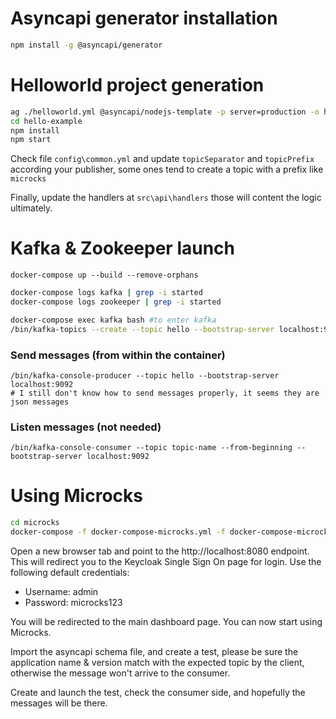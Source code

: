 # Asyncapi generator installation

```bash
npm install -g @asyncapi/generator
```

# Helloworld project generation

```bash
ag ./helloworld.yml @asyncapi/nodejs-template -p server=production -o hello-example
cd hello-example
npm install
npm start
```

Check file `config\common.yml` and update `topicSeparator` and `topicPrefix` according your publisher, some ones tend to create a topic with a prefix like `microcks`

Finally, update the handlers at `src\api\handlers` those will content the logic ultimately.

# Kafka & Zookeeper launch

```
docker-compose up --build --remove-orphans
```

```bash
docker-compose logs kafka | grep -i started
docker-compose logs zookeeper | grep -i started
```

```bash
docker-compose exec kafka bash #to enter kafka
/bin/kafka-topics --create --topic hello --bootstrap-server localhost:9092 #inside the container: it creates the topic
```

### Send messages (from within the container)

```
/bin/kafka-console-producer --topic hello --bootstrap-server localhost:9092
# I still don't know how to send messages properly, it seems they are json messages
```

### Listen messages (not needed)

```
/bin/kafka-console-consumer --topic topic-name --from-beginning --bootstrap-server localhost:9092
```

# Using Microcks

```bash
cd microcks
docker-compose -f docker-compose-microcks.yml -f docker-compose-microcks-kafka-zookeeper.yml up --build --remove-orphan
```

Open a new browser tab and point to the http://localhost:8080 endpoint. This will redirect you to the Keycloak Single Sign On page for login. Use the following default credentials:

- Username: admin
- Password: microcks123

You will be redirected to the main dashboard page. You can now start using Microcks.

Import the asyncapi schema file, and create a test, please be sure the application name & version match with the expected topic by the client, otherwise the message won't arrive to the consumer.

Create and launch the test, check the consumer side, and hopefully the messages will be there.
